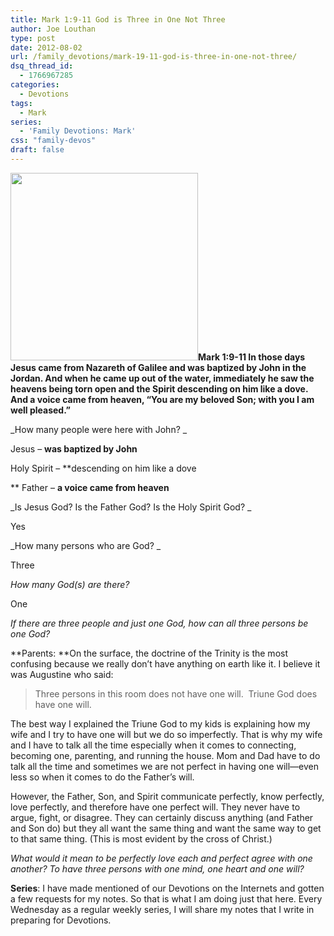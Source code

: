 ```yaml
---
title: Mark 1:9-11 God is Three in One Not Three
author: Joe Louthan
type: post
date: 2012-08-02
url: /family_devotions/mark-19-11-god-is-three-in-one-not-three/
dsq_thread_id:
  - 1766967285
categories:
  - Devotions
tags:
  - Mark
series:
  - 'Family Devotions: Mark'
css: "family-devos"
draft: false
---
```

**[<img class="alignright size-full wp-image-205" title="Trinity1s" src="https://i1.wp.com/theologic.us/wp-content/uploads/2012/08/Trinity1s.jpg?resize=300%2C300" alt="" width="300" height="300" srcset="https://i1.wp.com/theologic.us/wp-content/uploads/2012/08/Trinity1s.jpg?w=300 300w, https://i1.wp.com/theologic.us/wp-content/uploads/2012/08/Trinity1s.jpg?resize=150%2C150 150w" sizes="(max-width: 300px) 100vw, 300px" data-recalc-dims="1" />][1]Mark 1:9-11 In those days Jesus came from Nazareth of Galilee and was baptized by John in the Jordan. And when he came up out of the water, immediately he saw the heavens being torn open and the Spirit descending on him like a dove. And a voice came from heaven, “You are my beloved Son; with you I am well pleased.”**

_How many people were here with John? _

Jesus &#8211; **was baptized by John**
  
Holy Spirit &#8211; **descending on him like a dove
  
** Father &#8211; **a voice came from heaven**

_Is Jesus God? Is the Father God? Is the Holy Spirit God? _

Yes

_How many persons who are God? _

Three

_How many God(s) are there?_

One

_If there are three people and just one God, how can all three persons be one God?_

**Parents: **On the surface, the doctrine of the Trinity is the most confusing because we really don&#8217;t have anything on earth like it. I believe it was Augustine who said:

> Three persons in this room does not have one will.  Triune God does have one will.

The best way I explained the Triune God to my kids is explaining how my wife and I try to have one will but we do so imperfectly. That is why my wife and I have to talk all the time especially when it comes to connecting, becoming one, parenting, and running the house. Mom and Dad have to do talk all the time and sometimes we are not perfect in having one will—even less so when it comes to do the Father&#8217;s will.

However, the Father, Son, and Spirit communicate perfectly, know perfectly, love perfectly, and therefore have one perfect will. They never have to argue, fight, or disagree. They can certainly discuss anything (and Father and Son do) but they all want the same thing and want the same way to get to that same thing. (This is most evident by the cross of Christ.)

_What would it mean to be perfectly love each and perfect agree with one another? To have three persons with one mind, one heart and one will?_

**Series**: I have made mentioned of our Devotions on the Internets and gotten a few requests for my notes. So that is what I am doing just that here. Every Wednesday as a regular weekly series, I will share my notes that I write in preparing for Devotions.

 [1]: https://i1.wp.com/theologic.us/wp-content/uploads/2012/08/Trinity1s.jpg